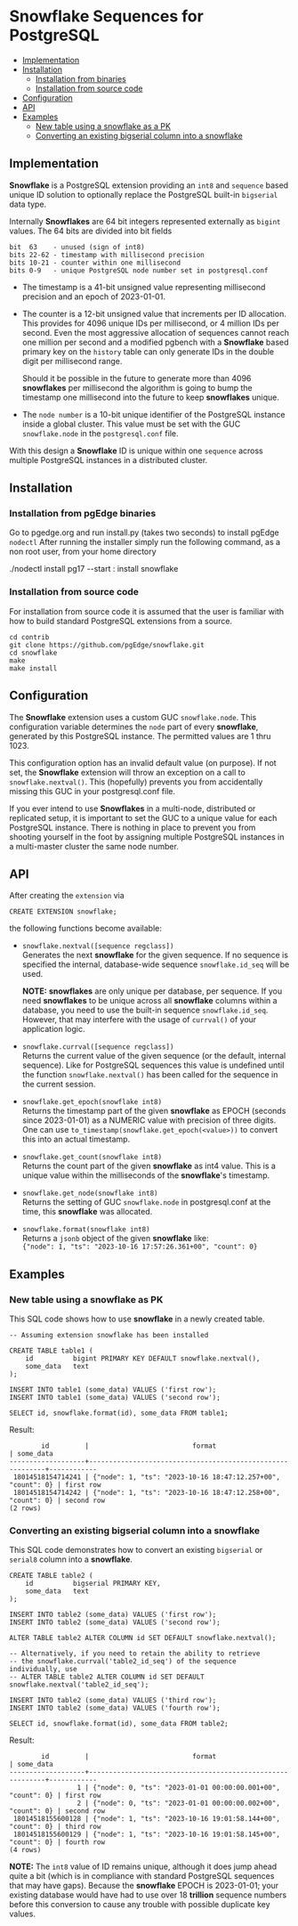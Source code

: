 # Snowflake Sequences for PostgreSQL

* [Implementation](#implementation)
* [Installation](#installation)
  * [Installation from binaries](#installation-from-pgedge-binaries)
  * [Installation from source code](#installation-from-source-code)
* [Configuration](#configuration)
* [API](#api)
* [Examples](#examples)
  * [New table using a snowflake as a PK](#new-table-using-a-snowflake-as-pk)
  * [Converting an existing bigserial column into a snowflake](#converting-an-existing-bigserial-column-into-a-snowflake)

## Implementation

**Snowflake** is a PostgreSQL extension providing an `int8`
and `sequence` based unique ID solution to optionally replace 
the PostgreSQL built-in `bigserial` data type.

Internally **Snowflakes** are 64 bit integers represented externally as `bigint` values. The 64 bits are divided into bit fields

```
bit  63    - unused (sign of int8)
bits 22-62 - timestamp with millisecond precision
bits 10-21 - counter within one millisecond
bits 0-9   - unique PostgreSQL node number set in postgresql.conf
```

* The timestamp is a 41-bit unsigned value representing millisecond
  precision and an epoch of 2023-01-01.

* The counter is a 12-bit unsigned value that increments per ID allocation.
  This provides for 4096 unique IDs per millisecond, or 4 million IDs per
  second. Even the most aggressive allocation of sequences cannot reach
  one million per second and a modified pgbench with a **Snowflake** based
  primary key on the `history` table can only generate IDs in the double
  digit per millisecond range.

  Should it be possible in the future to generate more than 4096
  **snowflakes** per millisecond the algorithm is going to bump the
  timestamp one millisecond into the future to keep **snowflakes**
  unique.

* The `node number` is a 10-bit unique identifier of the PostgreSQL
  instance inside a global cluster. This value must be set with the
  GUC `snowflake.node` in the `postgresql.conf` file.

With this design a **Snowflake** ID is unique within one `sequence`
across multiple PostgreSQL instances in a distributed cluster.

## Installation

### Installation from pgEdge binaries

Go to pgedge.org and run install.py (takes two seconds) to install pgEdge `nodectl`
After running the installer simply run the following command, as a non root user, from your home directory

./nodectl install pg17 --start : install snowflake

### Installation from source code

For installation from source code it is assumed that the user is
familiar with how to build standard PostgreSQL extensions from a
source.

```
cd contrib
git clone https://github.com/pgEdge/snowflake.git
cd snowflake
make
make install
```

## Configuration

The **Snowflake** extension uses a custom GUC `snowflake.node`.
This configuration variable determines the `node` part of every
**snowflake**, generated by this PostgreSQL instance. The
permitted values are 1 thru 1023.

This configuration option has an invalid default value (on purpose).
If not set, the **Snowflake** extension will throw an exception on
a call to `snowflake.nextval()`.  This (hopefully) prevents you from
accidentally missing this GUC in your postgresql.conf file.

If you ever intend to use **Snowflakes** in a multi-node, distributed
or replicated setup, it is important to set the GUC to a unique value
for each PostgreSQL instance. There is nothing
in place to prevent you from shooting yourself in the foot by
assigning multiple PostgreSQL instances in a multi-master cluster
the same node number.

## API

After creating the `extension` via
```
CREATE EXTENSION snowflake;
```
the following functions become available:

* `snowflake.nextval([sequence regclass])`  
  Generates the next **snowflake** for the given sequence. If no
  sequence is specified the internal, database-wide sequence
  `snowflake.id_seq` will be used.

  **NOTE:** **snowflakes** are only unique per database, per sequence.
  If you need **snowflakes** to be unique across all **snowflake**
  columns within a database, you need to use the built-in sequence
  `snowflake.id_seq`. However, that may interfere with the usage
  of `currval()` of your application logic.

* `snowflake.currval([sequence regclass])`  
  Returns the current value of the given sequence (or the default, internal
  sequence). Like for PostgreSQL sequences this value is undefined until
  the function `snowflake.nextval()` has been called for the sequence in
  the current session.

* `snowflake.get_epoch(snowflake int8)`  
   Returns the timestamp part of the given **snowflake** as EPOCH
   (seconds since 2023-01-01) as a NUMERIC value with precision of
   three digits. One can use `to_timestamp(snowflake.get_epoch(<value>))`
   to convert this into an actual timestamp.

* `snowflake.get_count(snowflake int8)`  
  Returns the count part of the given **snowflake** as int4 value.
  This is a unique value within the milliseconds of the **snowflake**'s
  timestamp.

* `snowflake.get_node(snowflake int8)`  
  Returns the setting of GUC `snowflake.node` in postgresql.conf at
  the time, this **snowflake** was allocated.

* `snowflake.format(snowflake int8)`  
  Returns a `jsonb` object of the given **snowflake** like:  
  `{"node": 1, "ts": "2023-10-16 17:57:26.361+00", "count": 0}`

## Examples

### New table using a **snowflake** as PK
This SQL code shows how to use **snowflake** in a newly created table.
```
-- Assuming extension snowflake has been installed

CREATE TABLE table1 (
    id          bigint PRIMARY KEY DEFAULT snowflake.nextval(),
    some_data   text
);

INSERT INTO table1 (some_data) VALUES ('first row');
INSERT INTO table1 (some_data) VALUES ('second row');

SELECT id, snowflake.format(id), some_data FROM table1;
```
Result:
```
        id         |                          format                           | some_data
-------------------+-----------------------------------------------------------+------------
 18014518154714241 | {"node": 1, "ts": "2023-10-16 18:47:12.257+00", "count": 0} | first row
 18014518154714242 | {"node": 1, "ts": "2023-10-16 18:47:12.258+00", "count": 0} | second row
(2 rows)
```

### Converting an existing bigserial column into a snowflake
This SQL code demonstrates how to convert an existing `bigserial` or
`serial8` column into a **snowflake**.
```
CREATE TABLE table2 (
    id          bigserial PRIMARY KEY,
    some_data   text
);

INSERT INTO table2 (some_data) VALUES ('first row');
INSERT INTO table2 (some_data) VALUES ('second row');

ALTER TABLE table2 ALTER COLUMN id SET DEFAULT snowflake.nextval();

-- Alternatively, if you need to retain the ability to retrieve
-- the snowflake.currval('table2_id_seq') of the sequence individually, use
-- ALTER TABLE table2 ALTER COLUMN id SET DEFAULT snowflake.nextval('table2_id_seq');

INSERT INTO table2 (some_data) VALUES ('third row');
INSERT INTO table2 (some_data) VALUES ('fourth row');

SELECT id, snowflake.format(id), some_data FROM table2;
```
Result:
```
        id         |                          format                           | some_data  
-------------------+-----------------------------------------------------------+------------
                 1 | {"node": 0, "ts": "2023-01-01 00:00:00.001+00", "count": 0} | first row
                 2 | {"node": 0, "ts": "2023-01-01 00:00:00.002+00", "count": 0} | second row
 18014518155600128 | {"node": 1, "ts": "2023-10-16 19:01:58.144+00", "count": 0} | third row
 18014518155600129 | {"node": 1, "ts": "2023-10-16 19:01:58.145+00", "count": 0} | fourth row
(4 rows)
```
**NOTE:** The `int8` value of ID remains unique, although it does
jump ahead quite a bit (which is in compliance with standard PostgreSQL
sequences that may have gaps). Because the **snowflake** EPOCH is
2023-01-01; your existing database would have had to use over 18 **trillion**
sequence numbers before this conversion to cause any trouble with
possible duplicate key values. 


